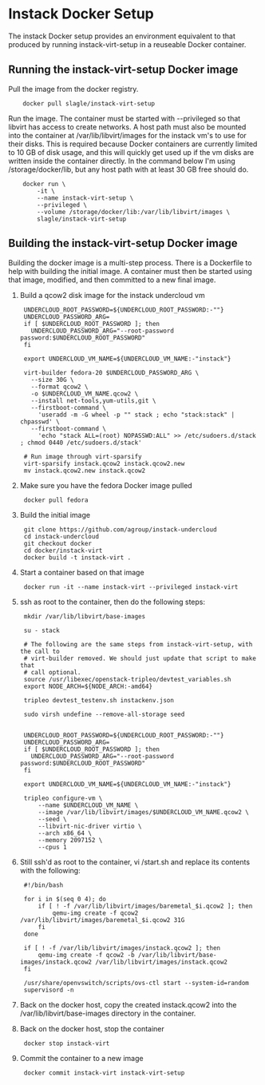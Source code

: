 Instack Docker Setup
====================

The instack Docker setup provides an environment equivalent to that produced by
running instack-virt-setup in a reuseable Docker container.


Running the instack-virt-setup Docker image
-------------------------------------------

Pull the image from the docker registry.

        docker pull slagle/instack-virt-setup

Run the image. The container must be started with --privileged so that libvirt
has access to create networks. A host path must also be mounted into the
container at /var/lib/libvirt/images for the instack vm's to use for their
disks. This is required because Docker containers are currently limited to 10
GB of disk usage, and this will quickly get used up if the vm disks are written
inside the container directly. In the command below I'm using
/storage/docker/lib, but any host path with at least 30 GB free should do.

        docker run \
            -it \
            --name instack-virt-setup \
            --privileged \
            --volume /storage/docker/lib:/var/lib/libvirt/images \
            slagle/instack-virt-setup
        


Building the instack-virt-setup Docker image
--------------------------------------------
Building the docker image is a multi-step process. There is a Dockerfile to
help with building the initial image. A container must then be started using
that image, modified, and then committed to a new final image.


1. Build a qcow2 disk image for the instack undercloud vm

        UNDERCLOUD_ROOT_PASSWORD=${UNDERCLOUD_ROOT_PASSWORD:-""}
        UNDERCLOUD_PASSWORD_ARG=
        if [ $UNDERCLOUD_ROOT_PASSWORD ]; then
          UNDERCLOUD_PASSWORD_ARG="--root-password password:$UNDERCLOUD_ROOT_PASSWORD"
        fi

        export UNDERCLOUD_VM_NAME=${UNDERCLOUD_VM_NAME:-"instack"}

        virt-builder fedora-20 $UNDERCLOUD_PASSWORD_ARG \
          --size 30G \
          --format qcow2 \
          -o $UNDERCLOUD_VM_NAME.qcow2 \
          --install net-tools,yum-utils,git \
          --firstboot-command \
            'useradd -m -G wheel -p "" stack ; echo "stack:stack" | chpasswd' \
          --firstboot-command \
            'echo "stack ALL=(root) NOPASSWD:ALL" >> /etc/sudoers.d/stack ; chmod 0440 /etc/sudoers.d/stack'

        # Run image through virt-sparsify
        virt-sparsify instack.qcow2 instack.qcow2.new
        mv instack.qcow2.new instack.qcow2

1. Make sure you have the fedora Docker image pulled

        docker pull fedora

1. Build the initial image

        git clone https://github.com/agroup/instack-undercloud
        cd instack-undercloud
        git checkout docker
        cd docker/instack-virt
        docker build -t instack-virt .

1. Start a container based on that image

        docker run -it --name instack-virt --privileged instack-virt

1. ssh as root to the container, then do the following steps:

        mkdir /var/lib/libvirt/base-images

        su - stack

        # The following are the same steps from instack-virt-setup, with the call to
        # virt-builder removed. We should just update that script to make that
        # call optional.
        source /usr/libexec/openstack-tripleo/devtest_variables.sh
        export NODE_ARCH=${NODE_ARCH:-amd64}

        tripleo devtest_testenv.sh instackenv.json

        sudo virsh undefine --remove-all-storage seed


        UNDERCLOUD_ROOT_PASSWORD=${UNDERCLOUD_ROOT_PASSWORD:-""}
        UNDERCLOUD_PASSWORD_ARG=
        if [ $UNDERCLOUD_ROOT_PASSWORD ]; then
          UNDERCLOUD_PASSWORD_ARG="--root-password password:$UNDERCLOUD_ROOT_PASSWORD"
        fi

        export UNDERCLOUD_VM_NAME=${UNDERCLOUD_VM_NAME:-"instack"}

        tripleo configure-vm \
            --name $UNDERCLOUD_VM_NAME \
            --image /var/lib/libvirt/images/$UNDERCLOUD_VM_NAME.qcow2 \
            --seed \
            --libvirt-nic-driver virtio \
            --arch x86_64 \
            --memory 2097152 \
            --cpus 1

1. Still ssh'd as root to the container, vi /start.sh and replace its contents
   with the following:

        #!/bin/bash

        for i in $(seq 0 4); do 
            if [ ! -f /var/lib/libvirt/images/baremetal_$i.qcow2 ]; then
                qemu-img create -f qcow2 /var/lib/libvirt/images/baremetal_$i.qcow2 31G
            fi
        done

        if [ ! -f /var/lib/libvirt/images/instack.qcow2 ]; then
            qemu-img create -f qcow2 -b /var/lib/libvirt/base-images/instack.qcow2 /var/lib/libvirt/images/instack.qcow2
        fi

        /usr/share/openvswitch/scripts/ovs-ctl start --system-id=random
        supervisord -n
           
1. Back on the docker host, copy the created instack.qcow2 into the
   /var/lib/libvirt/base-images directory in the container.

1. Back on the docker host, stop the container

        docker stop instack-virt

1. Commit the container to a new image

        docker commit instack-virt instack-virt-setup
